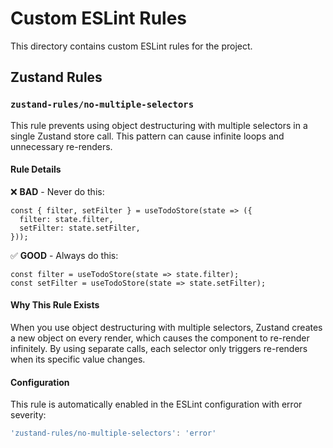 # Custom ESLint Rules

This directory contains custom ESLint rules for the project.

## Zustand Rules

### `zustand-rules/no-multiple-selectors`

This rule prevents using object destructuring with multiple selectors in a single Zustand store call. This pattern can cause infinite loops and unnecessary re-renders.

#### Rule Details

❌ **BAD** - Never do this:

```tsx
const { filter, setFilter } = useTodoStore(state => ({
  filter: state.filter,
  setFilter: state.setFilter,
}));
```

✅ **GOOD** - Always do this:

```tsx
const filter = useTodoStore(state => state.filter);
const setFilter = useTodoStore(state => state.setFilter);
```

#### Why This Rule Exists

When you use object destructuring with multiple selectors, Zustand creates a new object on every render, which causes the component to re-render infinitely. By using separate calls, each selector only triggers re-renders when its specific value changes.

#### Configuration

This rule is automatically enabled in the ESLint configuration with error severity:

```js
'zustand-rules/no-multiple-selectors': 'error'
```
